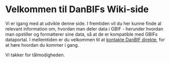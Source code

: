 # Velkommen til DanBIFs Wiki-side

Vi er igang med at udvikle denne side. I fremtiden vil du her kunne finde al relevant information om, hvordan man deler data i GBIF - herunder hvordan man opstiller og formatterer sine data, så at de er kompatible med GBIFs dataportal.
I mellemtiden er du velkommen til at [kontakte DanBIF direkte](https://danbif.dk/kontakt/), for at høre hvordan du kommer i gang. 


Vi takker for tålmodigheden.
